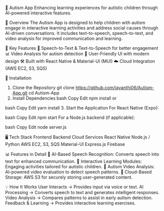 📌 Autism App
Enhancing learning experiences for autistic children through AI-powered interactive features.

📖 Overview
The Autism App is designed to help children with autism engage in interactive learning activities and address social causes through AI-driven conversations. It includes text-to-speech, speech-to-text, and video analysis for improved communication and learning.

🔹 Key Features
🎤 Speech-to-Text & Text-to-Speech for better engagement
📊 Video Analysis for autism detection
🎨 User-Friendly UI with modern design
🛠 Built with React Native & Material-UI (MUI)
☁️ Cloud Integration (AWS EC2, S3, SQS)


🚀 Installation
1. Clone the Repository
git clone https://github.com/jayanthi06/Autism-App.git
cd Autism-App
2. Install Dependencies
bash
Copy
Edit
npm install
or

bash
Copy
Edit
yarn install
3. Start the Application
For React Native (Expo):

bash
Copy
Edit
npm start
For a Node.js backend (if applicable):

bash
Copy
Edit
node server.js


🖥️ Tech Stack
Frontend	Backend	Cloud Services
React Native	Node.js / Python	AWS EC2, S3, SQS
Material-UI	Express.js	Firebase 


📊 Features in Detail
🔹 AI-Based Speech Recognition: Converts speech into text for enhanced communication.
🔹 Interactive Learning Modules: Engaging activities tailored for autistic children.
🔹 Autism Video Analysis: AI-powered video evaluation to detect speech patterns.
🔹 Cloud-Based Storage: AWS S3 for securely storing user-generated content.


💡 How It Works
User Interacts → Provides input via voice or text.
AI Processing → Converts speech to text and generates intelligent responses.
Video Analysis → Compares patterns to assist in early autism detection.
Feedback & Learning → Provides interactive learning exercises.
